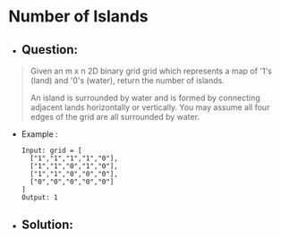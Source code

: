 # Number of Islands
- ## Question:
>Given an m x n 2D binary grid grid which represents a map of '1's (land) and '0's (water), return the number of islands.
>
>An island is surrounded by water and is formed by connecting adjacent lands horizontally or vertically. You may assume all four edges of the grid are all surrounded by water.

- Example :

      Input: grid = [
        ["1","1","1","1","0"],
        ["1","1","0","1","0"],
        ["1","1","0","0","0"],
        ["0","0","0","0","0"]
      ]
      Output: 1
      
- ## Solution:
```cpp
